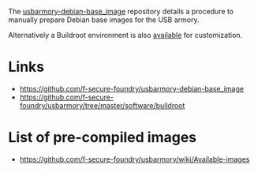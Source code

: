 The [usbarmory-debian-base_image](https://github.com/f-secure-foundry/usbarmory-debian-base_image)
repository details a procedure to manually prepare Debian base images for the
USB armory.

Alternatively a Buildroot environment is also
[available](https://github.com/f-secure-foundry/usbarmory/tree/master/software/buildroot)
for customization.

# Links

  * https://github.com/f-secure-foundry/usbarmory-debian-base_image
  * https://github.com/f-secure-foundry/usbarmory/tree/master/software/buildroot

# List of pre-compiled images

  * https://github.com/f-secure-foundry/usbarmory/wiki/Available-images
